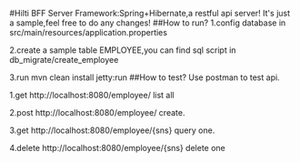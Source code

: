 #Hilti BFF Server
Framework:Spring+Hibernate,a restful api server! It's just a sample,feel free to do any changes!
##How to run?
1.config database in src/main/resources/application.properties

2.create a sample table EMPLOYEE,you can find sql script in db_migrate/create_employee

3.run mvn clean install jetty:run
##How to test?
Use postman to test api.

1.get http://localhost:8080/employee/   list all

2.post http://localhost:8080/employee/  create.

3.get http://localhost:8080/employee/{sns} query one.

4.delete http://localhost:8080/employee/{sns} delete one 
